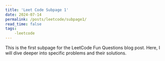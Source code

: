 ```yaml
---
title: 'Leet Code Subpage 1'
date: 2024-07-14
permalink: /posts/leetcode/subpage1/
read_time: false
tags: 
    -leetcode
---
```


This is the first subpage for the LeetCode Fun Questions blog post. Here, I will dive deeper into specific problems and their solutions.
